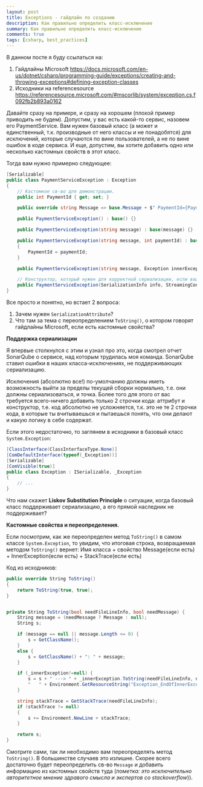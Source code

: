 ```yaml
---
layout: post
title: Exceptions - гайдлайн по созданию
description: Как правильно определить класс-исключение
summary: Как правильно определить класс-исключение
comments: true
tags: [csharp, best_practices]
---
```


В данном посте я буду ссылаться на:
1. Гайдлайны Microsoft <https://docs.microsoft.com/en-us/dotnet/csharp/programming-guide/exceptions/creating-and-throwing-exceptions#defining-exception-classes>
2. Исходники на referencesource <https://referencesource.microsoft.com/#mscorlib/system/exception.cs,f092fb2b893a0162>

Давайте сразу на примере, и сразу на хорошем (плохой пример приводить не будем). Допустим, у вас есть какой-то сервис, назовем его PaymentService. Вам нужен базовый класс (а может и единственный, т.к. производные от него классы и не понадобятся) для исключений, которые случаются по вине пользователей, а не по вине ошибок в коде сервиса. И еще, допустим, вы хотите добавить одно или несколько кастомных свойств в этот класс.

Тогда вам нужно примерно следующее:

```csharp
[Serializable]
public class PaymentServiceException : Exception
{
    // Кастомное св-во для демонстрации.
    public int PaymentId { get; set; }

    public override string Message => base.Message + $" PaymentId={PaymentId}.";

    public PaymentServiceException() : base() {}

    public PaymentServiceException(string message) : base(message) {}

    public PaymentServiceException(string message, int paymentId) : base(message)
    {
        PaymentId = paymentId;
    }

    public PaymentServiceException(string message, Exception innerException) : base(message, innerException) {}

    // Конструктор, который нужен для корректной сериализации, если ваш сервис передает исключение за свои пределы.
    public PaymentServiceException(SerializationInfo info, StreamingContext context) : base(info, context) {}
}
```

Все просто и понятно, но встает 2 вопроса:
1. Зачем нужен `SerializationAttribute`?
2. Что там за тема с переопределением `ToString()`, о котором говорят гайдлайны Microsoft, если есть кастомные свойства?

**Поддержка сериализации**

Я впервые столкнулся с этим и узнал про это, когда смотрел отчет SonarQube о сервисе, над которым трудилась моя команда. SonarQube ставил ошибки в наших класса-исключениях, не поддерживающих сериализацию.

Исключения (абсолютно все!) по-умолчанию должны иметь возможность выйти за пределы текущей сборки нормально, т.е. они должны сериализоваться, и точка. Более того для этого от вас требуется всего-ничего добавить только 2 строчки кода: аттрибут и конструктор, т.е. код абсолютно не усложняется, т.к. это не те 2 строчки кода, в которые ты вчитываешься и пытаешься понять, что они делают и какую логику в себе содержат.

Если этого недостаточно, то заглянем в исходники в базовый класс `System.Exception`:
```csharp
[ClassInterface(ClassInterfaceType.None)]
[ComDefaultInterface(typeof(_Exception))]
[Serializable]
[ComVisible(true)]
public class Exception : ISerializable, _Exception
{
    // ...
}
```

Что нам скажет **Liskov Substitution Principle** о ситуации, когда базовый класс поддерживает сериализацию, а его прямой наследник не поддерживает?

**Кастомные свойства и переопределения.**

Если посмотрим, как же переопределен метод `ToString()` в самом классе `System.Exception`, то увидим, что итоговая строка, возвращаемая методом `ToString()` вернет:
Имя класса + свойство Message(если есть) + InnerException(если есть) + StackTrace(если есть) 

Код из исходников:

```csharp
public override String ToString()
{
    return ToString(true, true);
}


private String ToString(bool needFileLineInfo, bool needMessage) {
    String message = (needMessage ? Message : null);
    String s;

    if (message == null || message.Length <= 0) {
        s = GetClassName();
    }
    else {
        s = GetClassName() + ": " + message;
    }

    if (_innerException!=null) {
        s = s + " ---> " + _innerException.ToString(needFileLineInfo, needMessage) + Environment.NewLine + 
        "   " + Environment.GetResourceString("Exception_EndOfInnerExceptionStack");
    }

    string stackTrace = GetStackTrace(needFileLineInfo);
    if (stackTrace != null)
    {
        s += Environment.NewLine + stackTrace;
    }

    return s;
}
```

Смотрите сами, так ли необходимо вам переопределять метод `ToString()`. В большинстве случаев это излишне. Скорее всего достаточно будет переопределить св-во `Message` и добавить информацию из кастомных свойств туда (_пометка: это исключительно авторитетное мнение здравого смысла и экспертов со stackoverflow_)).
